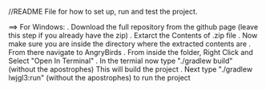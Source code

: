 //README File for how to set up, run and test the project.

==> For Windows:
    . Download the full repository from the github page (leave this step if you already have the zip)
    . Extarct the Contents of .zip file
    . Now make sure you are inside the directory where the extracted contents are
    . From there navigate to AngryBirds
    . From inside the folder, Right Click and Select "Open In Terminal"
    . In the termial now type "./gradlew build" (without the apostrophes) This will build the project
    . Next type "./gradlew lwjgl3:run" (without the apostrophes) to run the project
